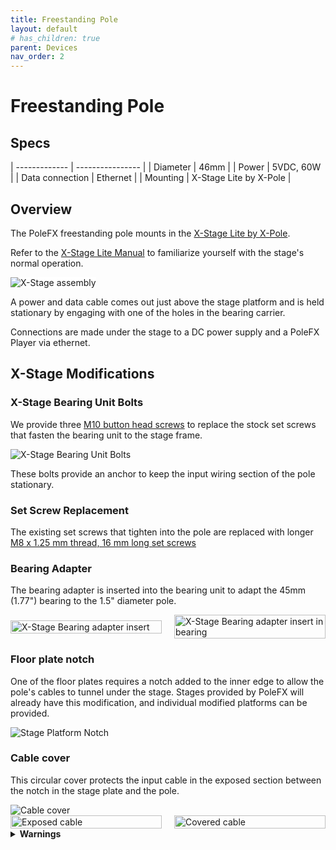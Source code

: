 ```yaml
---
title: Freestanding Pole
layout: default
# has_children: true
parent: Devices
nav_order: 2
---
```


# Freestanding Pole

## Specs

| ------------- | ---------------- |
| Diameter      | 46mm             |
| Power         | 5VDC, 60W       |
| Data connection | Ethernet       |
| Mounting      | X-Stage Lite by X-Pole |




## Overview


The PoleFX freestanding pole mounts in the [X-Stage Lite by X-Pole](https://xpoleus.com/shop-all/stages/xstage-lite/x-stage-lite/).

Refer to the [X-Stage Lite Manual](/assets/devices/freestanding/XStage-Manual-2015-April.pdf) to familiarize yourself with the stage's normal operation.


<img src="{{ site.baseurl }}/assets/devices/freestanding/x-stage-assembly.gif" alt="X-Stage assembly" style="background-color:white;">


A power and data cable comes out just above the stage platform and is held stationary by engaging with one of the holes in the bearing carrier.

Connections are made under the stage to a DC power supply and a PoleFX Player via ethernet.

## X-Stage Modifications

### X-Stage Bearing Unit Bolts

We provide three <a href="https://www.mcmaster.com/91239A512/">M10 button head screws</a> to replace the stock set screws that fasten the bearing unit to the stage frame.
<br>

<img src="{{ site.baseurl }}/assets/devices/freestanding/xstagebolts_3.png" alt="X-Stage Bearing Unit Bolts">

These bolts provide an anchor to keep the input wiring section of the pole stationary. 
<br>

### Set Screw Replacement

The existing set screws that tighten into the pole are replaced with longer <a href="https://www.mcmaster.com/91390A143/">M8 x 1.25 mm thread, 16 mm long set screws</a>


### Bearing Adapter

The bearing adapter is inserted into the bearing unit to adapt the 45mm (1.77") bearing to the 1.5" diameter pole. 

<div style="display: flex; justify-content: space-between; align-items: center;">
  <div style="flex: 1; margin-right: 10px;">
    <img src="{{ site.baseurl }}/assets/devices/freestanding/bearinginsert.png" alt="X-Stage Bearing adapter insert" style="width: 100%; height: auto;">
  </div>
  <div style="flex: 1; margin-left: 10px;">
    <img src="{{ site.baseurl }}/assets/devices/freestanding/bearing-adapter-insert-arrow.png" alt="X-Stage Bearing adapter insert in bearing" style="width: 100%; height: auto;">
  </div>
</div>


### Floor plate notch

One of the floor plates requires a notch added to the inner edge to allow the pole's cables to tunnel under the stage. Stages provided by PoleFX will already have this modification, and individual modified platforms can be provided.

<img src="{{ site.baseurl }}/assets/devices/freestanding/notch_5.png" alt="Stage Platform Notch">


### Cable cover

This circular cover protects the input cable in the exposed section between the notch in the stage plate and the pole.

<img src="{{ site.baseurl }}/assets/devices/freestanding/cover450.png" alt="Cable cover">

<div style="display: flex; justify-content: space-between; align-items: center;">
  <div style="flex: 1; margin-right: 10px;">
    <img src="{{ site.baseurl }}/assets/devices/freestanding/exposedcable.png" alt="Exposed cable" style="width: 100%; height: auto;">
  </div>
  <div style="flex: 1; margin-left: 10px;">
    <img src="{{ site.baseurl }}/assets/devices/freestanding/coveredcable.png" alt="Covered cable" style="width: 100%; height: auto;">
  </div>
</div>

<details>
  <summary><strong>Warnings</strong></summary>
    <br>
    Tighten the 2 Static/Spin hex screws and set your pole to ‘STATIC’ mode prior to removal. If it is in spinning mode, the pole cannot be removed. 
    <br>
    DO NOT LIFT OR CARRY THE X-STAGE BY THE PLATES. THIS WILL DAMAGE THE SPRING CATCH PINS.
    <br>
    DO NOT DRAG/SLIDE THE X-STAGE. THIS WILL DAMAGE THE RUBBER FEET.
    <br>
    DO NOT TRY AND REMOVE THE POLE WHEN IN SPINNING MODE - DAMAGE WILL OCCUR.
    <br><br>
    **Safety Note**
    Prior to every use, make sure the screws are tight.

</details>






